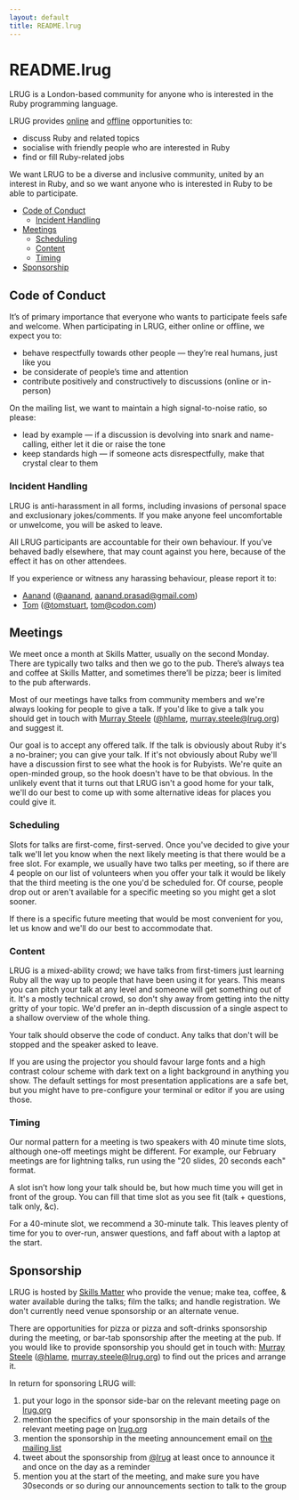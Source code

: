 ```yaml
---
layout: default
title: README.lrug
---
```


# README.lrug

LRUG is a London-based community for anyone who is interested in the Ruby programming language.

LRUG provides [online](http://lrug.org/mailing-list) and [offline](http://lanyrd.com/series/lrug/) opportunities to:
 * discuss Ruby and related topics
 * socialise with friendly people who are interested in Ruby
 * find or fill Ruby-related jobs

We want LRUG to be a diverse and inclusive community, united by an interest in Ruby, and so we want anyone who is interested in Ruby to be able to participate.

 * [Code of Conduct](#code_of_conduct)
     * [Incident Handling](#incident_handling)
 * [Meetings](#meetings)
     * [Scheduling](#scheduling)
     * [Content](#content)
     * [Timing](#timing)
 * [Sponsorship](#sponsorship)

## Code of Conduct

It’s of primary importance that everyone who wants to participate feels safe and welcome. When participating in LRUG, either online or offline, we expect you to:
 * behave respectfully towards other people — they’re real humans, just like you
 * be considerate of people’s time and attention
 * contribute positively and constructively to discussions (online or in-person)

On the mailing list, we want to maintain a high signal-to-noise ratio, so please:
 * lead by example — if a discussion is devolving into snark and name-calling, either let it die or raise the tone
 * keep standards high — if someone acts disrespectfully, make that crystal clear to them

### Incident Handling

LRUG is anti-harassment in all forms, including invasions of personal space and exclusionary jokes/comments. If you make anyone feel uncomfortable or unwelcome, you will be asked to leave.

All LRUG participants are accountable for their own behaviour. If you’ve behaved badly elsewhere, that may count against you here, because of the effect it has on other attendees.

If you experience or witness any harassing behaviour, please report it to:
 * [Aanand](http://aanandprasad.com/) ([@aanand](http://twitter.com/aanand), [aanand.prasad@gmail.com](mailto:aanand.prasad@gmail.com))
 * [Tom](http://codon.com/) ([@tomstuart](http://twitter.com/tomstuart), [tom@codon.com](mailto:tom@codon.com))

## Meetings

We meet once a month at Skills Matter, usually on the second Monday. There are typically two talks and then we go to the pub. There’s always tea and coffee at Skills Matter, and sometimes there’ll be pizza; beer is limited to the pub afterwards.

Most of our meetings have talks from community members and we're always looking for people to give a talk. If you'd like to give a talk you should get in touch with [Murray Steele](http://h-lame.com/) ([@hlame](http://twitter.com/hlame), [murray.steele@lrug.org](mailto:murray.steele@lrug.org)) and suggest it.

Our goal is to accept any offered talk. If the talk is obviously about Ruby it's a no-brainer; you can give your talk. If it's not obviously about Ruby we'll have a discussion first to see what the hook is for Rubyists. We're quite an open-minded group, so the hook doesn't have to be that obvious. In the unlikely event that it turns out that LRUG isn't a good home for your talk, we'll do our best to come up with some alternative ideas for places you could give it.

### Scheduling

Slots for talks are first-come, first-served. Once you've decided to give your talk we'll let you know when the next likely meeting is that there would be a free slot. For example, we usually have two talks per meeting, so if there are 4 people on our list of volunteers when you offer your talk it would be likely that the third meeting is the one you'd be scheduled for. Of course, people drop out or aren't available for a specific meeting so you might get a slot sooner.

If there is a specific future meeting that would be most convenient for you, let us know and we'll do our best to accommodate that.

### Content

LRUG is a mixed-ability crowd; we have talks from first-timers just learning Ruby all the way up to people that have been using it for years. This means you can pitch your talk at any level and someone will get something out of it. It's a mostly technical crowd, so don't shy away from getting into the nitty gritty of your topic. We'd prefer an in-depth discussion of a single aspect to a shallow overview of the whole thing.

Your talk should observe the code of conduct. Any talks that don't will be stopped and the speaker asked to leave.

If you are using the projector you should favour large fonts and a high contrast colour scheme with dark text on a light background in anything you show. The default settings for most presentation applications are a safe bet, but you might have to pre-configure your terminal or editor if you are using those.

### Timing

Our normal pattern for a meeting is two speakers with 40 minute time slots, although one-off meetings might be different. For example, our February meetings are for lightning talks, run using the "20 slides, 20 seconds each" format.

A slot isn’t how long your talk should be, but how much time you will get in front of the group. You can fill that time slot as you see fit (talk + questions, talk only, &c).

For a 40-minute slot, we recommend a 30-minute talk. This leaves plenty of time for you to over-run, answer questions, and faff about with a laptop at the start.

## Sponsorship

LRUG is hosted by [Skills Matter](http://skillsmatter.com/) who provide the venue; make tea, coffee, & water available during the talks; film the talks; and handle registration. We don't currently need venue sponsorship or an alternate venue.

There are opportunities for pizza or pizza and soft-drinks sponsorship during the meeting, or bar-tab sponsorship after the meeting at the pub. If you would like to provide sponsorship you should get in touch with: [Murray Steele](http://h-lame.com/) ([@hlame](http://twitter.com/hlame), [murray.steele@lrug.org](mailto:murray.steele@lrug.org)) to find out the prices and arrange it.

In return for sponsoring LRUG will:
 1. put your logo in the sponsor side-bar on the relevant meeting page on [lrug.org](http://lrug.org)
 2. mention the specifics of your sponsorship in the main details of the relevant meeting page on [lrug.org](http://lrug.org)
 3. mention the sponsorship in the meeting announcement email on [the mailing list](http://lrug.org/mailing-list)
 4. tweet about the sponsorship from [@lrug](https://twitter.com/lrug) at least once to announce it and once on the day as a reminder
 5. mention you at the start of the meeting, and make sure you have 30seconds or so during our announcements section to talk to the group
